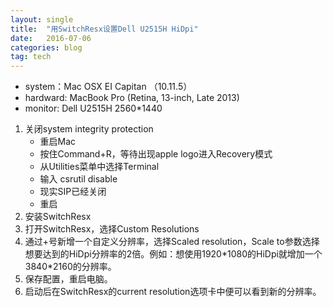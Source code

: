 ```yaml
---
layout: single
title:  "用SwitchResx设置Dell U2515H HiDpi"
date:   2016-07-06
categories: blog
tag: tech
---
```



* system：Mac OSX EI Capitan （10.11.5）
* hardward: MacBook Pro (Retina, 13-inch, Late 2013)
* monitor: Dell U2515H 2560\*1440


1. 关闭system integrity protection
	* 重启Mac
	* 按住Command+R，等待出现apple logo进入Recovery模式
	* 从Utilities菜单中选择Terminal
	* 输入 csrutil disable
	* 现实SIP已经关闭
	* 重启
2. 安装SwitchResx
3. 打开SwitchResx，选择Custom Resolutions
4. 通过+号新增一个自定义分辨率，选择Scaled resolution，Scale to参数选择想要达到的HiDpi分辨率的2倍。例如：想使用1920\*1080的HiDpi就增加一个3840\*2160的分辨率。
5. 保存配置，重启电脑。
6. 启动后在SwitchResx的current resolution选项卡中便可以看到新的分辨率。
